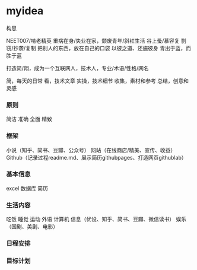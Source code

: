 # myidea
构思

NEET007/啃老精英
重病在身/失业在家，颓废青年/斜杠生活
谷上蚤/慕容复
剽窃/抄袭/复制
把别人的东西，放在自己的口袋
以彼之道、还施彼身
青出于蓝，而胜于蓝

打造简/翔，成为一个互联网人，技术人，专业/术语/性格/网名

简，每天的日常
看，技术文章
实操，技术细节
收集，素材和参考
总结，创意和灵感

### 原则
简洁
准确
全面
精致

### 框架
小说（知乎、简书、豆瓣、公众号）
网站（在线商店/精美、宣传、收益）
Github（记录过程readme.md、展示简历githubpages、打造网页githublab）

### 基本信息
excel
数据库
简历

### 生活内容
吃饭
睡觉
运动
外语
计算机
信息（优设、知乎、简书、豆瓣、微信读书）
娱乐（国剧、美剧、电影）

### 日程安排

### 目标计划

